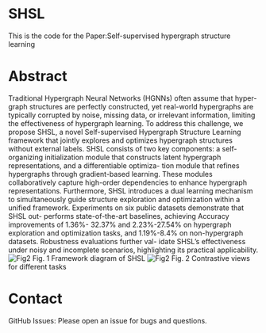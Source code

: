 # SHSL
This is the code for the Paper:Self-supervised hypergraph structure learning
# Abstract
Traditional Hypergraph Neural Networks (HGNNs) often assume that hyper-
graph structures are perfectly constructed, yet real-world hypergraphs are
typically corrupted by noise, missing data, or irrelevant information, limiting
the effectiveness of hypergraph learning. To address this challenge, we propose
SHSL, a novel Self-supervised Hypergraph Structure Learning framework that
jointly explores and optimizes hypergraph structures without external labels.
SHSL consists of two key components: a self-organizing initialization module
that constructs latent hypergraph representations, and a differentiable optimiza-
tion module that refines hypergraphs through gradient-based learning. These
modules collaboratively capture high-order dependencies to enhance hypergraph
representations. Furthermore, SHSL introduces a dual learning mechanism to
simultaneously guide structure exploration and optimization within a unified
framework. Experiments on six public datasets demonstrate that SHSL out-
performs state-of-the-art baselines, achieving Accuracy improvements of 1.36%-
32.37% and 2.23%-27.54% on hypergraph exploration and optimization tasks,
and 1.19%-8.4% on non-hypergraph datasets. Robustness evaluations further val-
idate SHSL’s effectiveness under noisy and incomplete scenarios, highlighting its
practical applicability.
![Fig2](https://github.com/user-attachments/assets/23f97ab0-dff9-439c-a841-459b1b4927fe)
Fig. 1 Framework diagram of SHSL
![Fig2](https://github.com/user-attachments/assets/81758415-8a77-4e24-b0dd-224d2fda0d89)
Fig. 2 Contrastive views for different tasks
# Contact
GitHub Issues: Please open an issue for bugs and questions.
